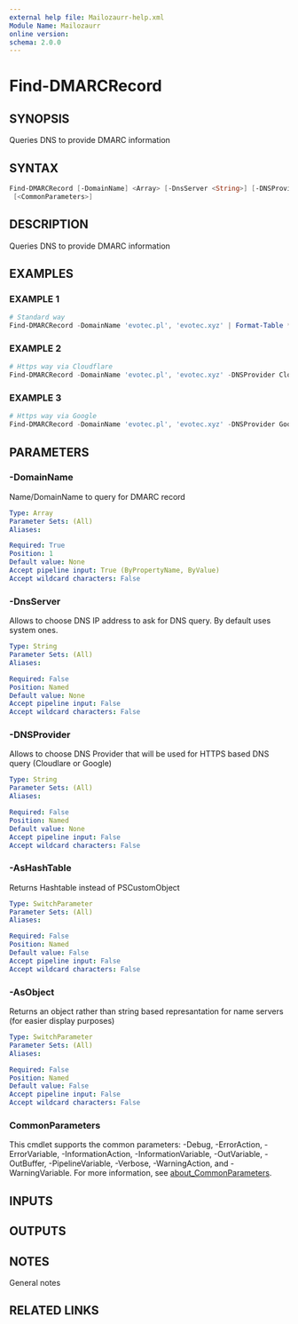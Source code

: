 ```yaml
---
external help file: Mailozaurr-help.xml
Module Name: Mailozaurr
online version:
schema: 2.0.0
---
```


# Find-DMARCRecord

## SYNOPSIS
Queries DNS to provide DMARC information

## SYNTAX

```powershell
Find-DMARCRecord [-DomainName] <Array> [-DnsServer <String>] [-DNSProvider <String>] [-AsHashTable] [-AsObject]
 [<CommonParameters>]
```

## DESCRIPTION
Queries DNS to provide DMARC information

## EXAMPLES

### EXAMPLE 1
```powershell
# Standard way
Find-DMARCRecord -DomainName 'evotec.pl', 'evotec.xyz' | Format-Table *
```

### EXAMPLE 2
```powershell
# Https way via Cloudflare
Find-DMARCRecord -DomainName 'evotec.pl', 'evotec.xyz' -DNSProvider Cloudflare | Format-Table *
```

### EXAMPLE 3
```powershell
# Https way via Google
Find-DMARCRecord -DomainName 'evotec.pl', 'evotec.xyz' -DNSProvider Google | Format-Table *
```

## PARAMETERS

### -DomainName
Name/DomainName to query for DMARC record

```yaml
Type: Array
Parameter Sets: (All)
Aliases:

Required: True
Position: 1
Default value: None
Accept pipeline input: True (ByPropertyName, ByValue)
Accept wildcard characters: False
```

### -DnsServer
Allows to choose DNS IP address to ask for DNS query.
By default uses system ones.

```yaml
Type: String
Parameter Sets: (All)
Aliases:

Required: False
Position: Named
Default value: None
Accept pipeline input: False
Accept wildcard characters: False
```

### -DNSProvider
Allows to choose DNS Provider that will be used for HTTPS based DNS query (Cloudlare or Google)

```yaml
Type: String
Parameter Sets: (All)
Aliases:

Required: False
Position: Named
Default value: None
Accept pipeline input: False
Accept wildcard characters: False
```

### -AsHashTable
Returns Hashtable instead of PSCustomObject

```yaml
Type: SwitchParameter
Parameter Sets: (All)
Aliases:

Required: False
Position: Named
Default value: False
Accept pipeline input: False
Accept wildcard characters: False
```

### -AsObject
Returns an object rather than string based represantation for name servers (for easier display purposes)

```yaml
Type: SwitchParameter
Parameter Sets: (All)
Aliases:

Required: False
Position: Named
Default value: False
Accept pipeline input: False
Accept wildcard characters: False
```

### CommonParameters
This cmdlet supports the common parameters: -Debug, -ErrorAction, -ErrorVariable, -InformationAction, -InformationVariable, -OutVariable, -OutBuffer, -PipelineVariable, -Verbose, -WarningAction, and -WarningVariable. For more information, see [about_CommonParameters](http://go.microsoft.com/fwlink/?LinkID=113216).

## INPUTS

## OUTPUTS

## NOTES
General notes

## RELATED LINKS
